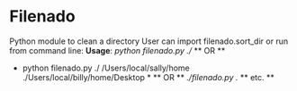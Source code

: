 Filenado
========

Python module to clean a directory
User can import filenado.sort_dir
or run from command line:
**Usage**: 
*python filenado.py ./*
** OR **
* python filenado.py ./ /Users/local/sally/home ./Users/local/billy/home/Desktop *
** OR **
*./filenado.py .*
** etc. **
